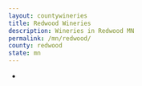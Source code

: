 ```yaml
---
layout: countywineries
title: Redwood Wineries
description: Wineries in Redwood MN
permalink: /mn/redwood/
county: redwood
state: mn
---
```

-
